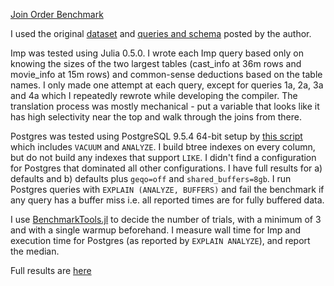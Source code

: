 [Join Order Benchmark](http://www.vldb.org/pvldb/vol7/p853-klonatos.pdf)

I used the original [dataset](http://homepages.cwi.nl/%7Eboncz/job/imdb.tgz) and [queries and schema](http://www-db.in.tum.de/~leis/qo/job.tgz) posted by the author.

Imp was tested using Julia 0.5.0. I wrote each Imp query based only on knowing the sizes of the two largest tables (cast_info at 36m rows and movie_info at 15m rows) and common-sense deductions based on the table names. I only made one attempt at each query, except for queries 1a, 2a, 3a and 4a which I repeatedly rewrote while developing the compiler. The translation process was mostly mechanical - put a variable that looks like it has high selectivity near the top and walk through the joins from there. 

Postgres was tested using PostgreSQL 9.5.4 64-bit setup by [this script](../data/postgres_job) which includes `VACUUM` and `ANALYZE`. I build btree indexes on every column, but do not build any indexes that support `LIKE`. I didn't find a configuration for Postgres that dominated all other configurations. I have full results for a) defaults and b) defaults plus `geqo=off` and `shared_buffers=8gb`. I run Postgres queries with `EXPLAIN (ANALYZE, BUFFERS)` and fail the benchmark if any query has a buffer miss i.e. all reported times are for fully buffered data.

I use [BenchmarkTools.jl](https://github.com/JuliaCI/BenchmarkTools.jl) to decide the number of trials, with a minimum of 3 and with a single warmup beforehand. I measure wall time for Imp and execution time for Postgres (as reported by `EXPLAIN ANALYZE`), and report the median.

Full results are [here](https://docs.google.com/spreadsheets/d/1X3kBUYrTZSBfUPzJ2DLtdjp97rcPBE-AKner5KUzScc/edit#gid=1683406048)
